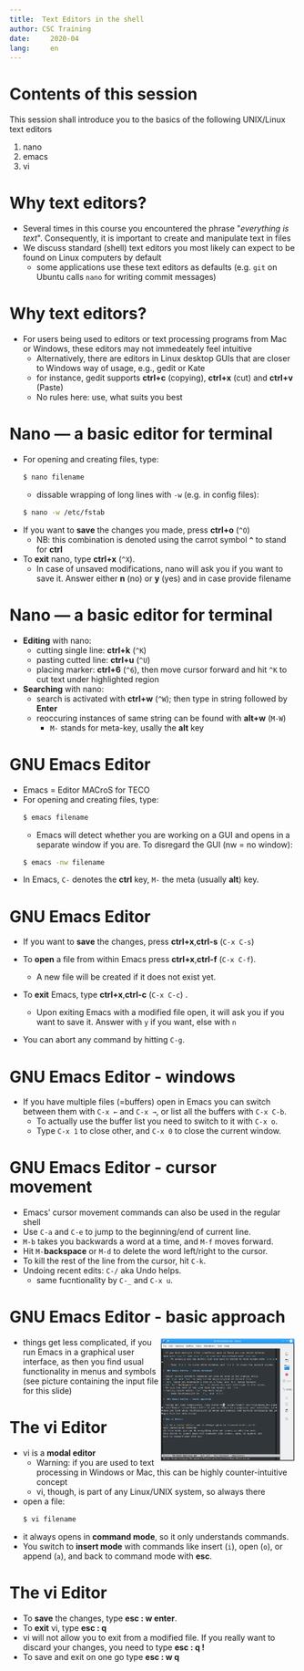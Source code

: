 ```yaml
---
title:  Text Editors in the shell
author: CSC Training
date:     2020-04
lang:     en
---
```

# Contents of this session

This session shall introduce you to the basics of the following UNIX/Linux text editors

1. nano
2. emacs
3. vi

# Why text editors?

- Several times in this course you encountered the phrase "_everything is text_".  Consequently, it is important to create and manipulate text in files
- We discuss standard (shell) text editors you most likely can expect to be found on Linux computers by default
	- some applications use these text editors as defaults (e.g. `git` on Ubuntu calls `nano` for writing commit messages)
	
# Why text editors?
	
- For users being used to editors or text processing programs from Mac or Windows, these editors may not immedeately feel intuitive
	- Alternatively, there are editors in Linux desktop GUIs that are closer to Windows way of usage, e.g., gedit or Kate
    - for instance, gedit supports **ctrl+c** (copying), **ctrl+x** (cut) and **ctrl+v** (Paste)
	- No rules here: use, what suits you best
	
# Nano — a basic editor for terminal

- For opening and creating files, type:
  ```bash
  $ nano filename
  ```
  - dissable wrapping of long lines with `-w` (e.g. in config files):
  ```bash
  $ nano -w /etc/fstab
  ```
- If you want to **save** the changes you made, press **ctrl+o** (`^O`)
  - NB: this combination is denoted using the carrot symbol **`^`** to stand for **ctrl** 
- To **exit** nano, type **ctrl+x** (`^X`).
  - In case of unsaved modifications, nano will ask you if you want to save it. Answer either  **n** (no)  or **y** (yes) and in case provide filename

# Nano — a basic editor for terminal

- **Editing** with nano:
	- cutting single line: **ctrl+k** (`^K`) 
	- pasting cutted line: **ctrl+u** (`^U`)
	- placing marker: **ctrl+6** (`^6`), then move cursor forward and hit `^K` to cut text under highlighted region
- **Searching** with nano:
	- search is activated with **ctrl+w** (`^W`); then type in string followed by **Enter**
	- reoccuring instances of same string can be found with **alt+w** (`M-W`) 
	  - `M-` stands for meta-key, usally the **alt** key

# GNU Emacs Editor

- Emacs = Editor MACroS for TECO 
- For opening and creating files, type:
  ```bash
  $ emacs filename
  ```
  - Emacs will detect whether you are working on a GUI and opens in a separate window if you are. To disregard the GUI (nw = no window):
  ```bash
  $ emacs -nw filename
  ```
- In Emacs, `C-` denotes the **ctrl** key, `M-` the meta (usually **alt**) key.	

# GNU Emacs Editor
- If you want to **save** the changes,  press **ctrl+x**,**ctrl-s** (`C-x C-s`)
	
-  To **open** a file from within Emacs press **ctrl+x**,**ctrl-f** (`C-x C-f`).
	- A new file will be created if it does not exist yet.
- To **exit** Emacs, type **ctrl+x**,**ctrl-c** (`C-x C-c`) .
	- Upon exiting Emacs with a modified file open, it will ask you if you want to save it. Answer with `y` if you want, else with `n`
- You can abort any command by hitting `C-g`.

# GNU Emacs Editor - windows


- If you have multiple files (=buffers) open in Emacs you can switch between
them with `C-x ←` and `C-x →`, or list all the buffers with `C-x C-b`.
	- To actually use the buffer list you need to switch to it with `C-x o`.
	- Type `C-x 1` to close other, and `C-x 0` to close the current window.
	
#  GNU Emacs Editor - cursor movement

- Emacs' cursor movement commands can also be used in the regular shell
- Use `C-a` and `C-e` to jump to the beginning/end of current line.
- `M-b` takes you backwards a word at a time, and `M-f` moves forward.
- Hit `M-`**backspace** or `M-d` to delete the word left/right to the cursor.
- To kill the rest of the line from the cursor, hit `C-k`.
- Undoing recent edits: `C-/` aka Undo helps.
	- same fucntionality by  `C-_` and `C-x u`.

#  GNU Emacs Editor - basic approach
	
- things get less complicated, <img width="50%" align="right" src="Fig/emacs_GUI.png" alt="Emacs" title="Emacs GUI"> if you run Emacs in a graphical user interface, as then you find usual functionality in menus and symbols (see picture containing the input file for this slide)

# The vi Editor

- vi is a **modal editor**
	- Warning: if you are used to text processing in Windows or Mac, this can be highly counter-intuitive concept
	- vi, though, is part of any Linux/UNIX system, so always there
- open a file:
  ```bash
  $ vi filename
  ```
- it always opens in **command mode**, so it only understands commands.
- You switch to **insert mode** with commands like insert (`i`), open (`o`), or append (`a`), and
back to command mode with **esc**.

# The vi Editor

- To **save** the changes, type **esc : w enter**.
- To **exit** vi, type **esc : q**
- vi will not allow you to exit from a modified file. If you really want to discard
your changes, you need to type **esc : q !**
- To save and exit on one go type **esc : w q**
